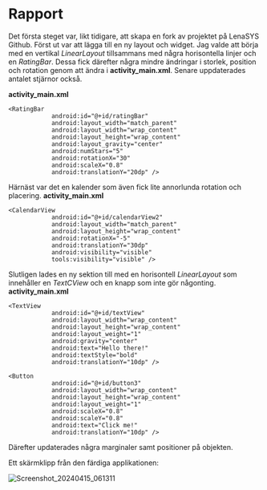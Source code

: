 # Rapport
Det första steget var, likt tidigare, att skapa en fork av projektet på LenaSYS Github. Först ut var att lägga till en ny layout och widget. Jag valde att börja med en vertikal _LinearLayout_ tillsammans med några horisontella linjer och en _RatingBar_. Dessa fick därefter några mindre ändringar i storlek, position och rotation genom att ändra i **activity_main.xml**. Senare uppdaterades antalet stjärnor också.

**activity_main.xml**
```
<RatingBar
            android:id="@+id/ratingBar"
            android:layout_width="match_parent"
            android:layout_width="wrap_content"
            android:layout_height="wrap_content"
            android:layout_gravity="center"
            android:numStars="5"
            android:rotationX="30"
            android:scaleX="0.8"
            android:translationY="20dp" />
```

Härnäst var det en kalender som även fick lite annorlunda rotation och placering. 
**activity_main.xml**
```
<CalendarView
            android:id="@+id/calendarView2"
            android:layout_width="match_parent"
            android:layout_height="wrap_content"
            android:rotationX="-5"
            android:translationY="30dp"
            android:visibility="visible"
            tools:visibility="visible" />
```

Slutligen lades en ny sektion till med en horisontell _LinearLayout_ som innehåller en _TextCView_ och en knapp som inte gör någonting. 
**activity_main.xml**
```
<TextView
            android:id="@+id/textView"
            android:layout_width="wrap_content"
            android:layout_height="wrap_content"
            android:layout_weight="1"
            android:gravity="center"
            android:text="Hello there!"
            android:textStyle="bold"
            android:translationY="10dp" />

<Button
            android:id="@+id/button3"
            android:layout_width="wrap_content"
            android:layout_height="wrap_content"
            android:layout_weight="1"
            android:scaleX="0.8"
            android:scaleY="0.8"
            android:text="Click me!"
            android:translationY="10dp" />
```

Därefter updaterades några marginaler samt positioner på objekten.

Ett skärmklipp från den färdiga applikationen:

![Screenshot_20240415_061311](https://github.com/a20gabpa/mobileapp-programming-widgets/assets/102604680/ef3522e9-2fa6-42a2-bb0b-1462217fdd69)
